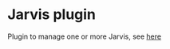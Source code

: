 # Jarvis plugin 

Plugin to manage one or more Jarvis, see [here](https://github.com/alexylem/jarvis)

